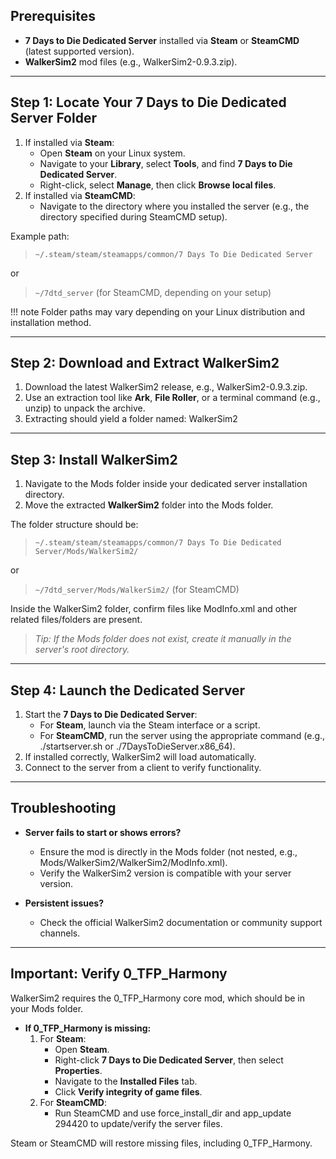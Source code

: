 ## Prerequisites

- **7 Days to Die Dedicated Server** installed via **Steam** or **SteamCMD** (latest supported version).
- **WalkerSim2** mod files (e.g., WalkerSim2-0.9.3.zip).

---

## Step 1: Locate Your 7 Days to Die Dedicated Server Folder

1. If installed via **Steam**:
   - Open **Steam** on your Linux system.
   - Navigate to your **Library**, select **Tools**, and find **7 Days to Die Dedicated Server**.
   - Right-click, select **Manage**, then click **Browse local files**.
2. If installed via **SteamCMD**:
   - Navigate to the directory where you installed the server (e.g., the directory specified during SteamCMD setup).

Example path:

> ```~/.steam/steam/steamapps/common/7 Days To Die Dedicated Server```

or

> ```~/7dtd_server``` (for SteamCMD, depending on your setup)

!!! note
    Folder paths may vary depending on your Linux distribution and installation method.

---

## Step 2: Download and Extract WalkerSim2

1. Download the latest WalkerSim2 release, e.g., WalkerSim2-0.9.3.zip.
2. Use an extraction tool like **Ark**, **File Roller**, or a terminal command (e.g., unzip) to unpack the archive.
3. Extracting should yield a folder named:
WalkerSim2

---

## Step 3: Install WalkerSim2

1. Navigate to the Mods folder inside your dedicated server installation directory.
2. Move the extracted **WalkerSim2** folder into the Mods folder.

The folder structure should be:
> ```~/.steam/steam/steamapps/common/7 Days To Die Dedicated Server/Mods/WalkerSim2/```

or

> ```~/7dtd_server/Mods/WalkerSim2/``` (for SteamCMD)

Inside the WalkerSim2 folder, confirm files like ModInfo.xml and other related files/folders are present.

> _Tip: If the Mods folder does not exist, create it manually in the server's root directory._

---

## Step 4: Launch the Dedicated Server

1. Start the **7 Days to Die Dedicated Server**:
   - For **Steam**, launch via the Steam interface or a script.
   - For **SteamCMD**, run the server using the appropriate command (e.g., ./startserver.sh or ./7DaysToDieServer.x86_64).
2. If installed correctly, WalkerSim2 will load automatically.
3. Connect to the server from a client to verify functionality.

---

## Troubleshooting

- **Server fails to start or shows errors?**
    - Ensure the mod is directly in the Mods folder (not nested, e.g., Mods/WalkerSim2/WalkerSim2/ModInfo.xml).
    - Verify the WalkerSim2 version is compatible with your server version.

- **Persistent issues?**
    - Check the official WalkerSim2 documentation or community support channels.

---

## Important: Verify 0_TFP_Harmony

WalkerSim2 requires the 0_TFP_Harmony core mod, which should be in your Mods folder.

- **If 0_TFP_Harmony is missing:**
  1. For **Steam**:
     - Open **Steam**.
     - Right-click **7 Days to Die Dedicated Server**, then select **Properties**.
     - Navigate to the **Installed Files** tab.
     - Click **Verify integrity of game files**.
  2. For **SteamCMD**:
     - Run SteamCMD and use force_install_dir and app_update 294420 to update/verify the server files.

Steam or SteamCMD will restore missing files, including 0_TFP_Harmony.
